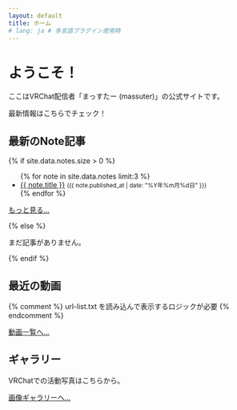 ```yaml
---
layout: default
title: ホーム
# lang: ja # 多言語プラグイン使用時
---
```


# ようこそ！

ここはVRChat配信者「まっすたー (massuter)」の公式サイトです。

最新情報はこちらでチェック！

## 最新のNote記事

{% if site.data.notes.size > 0 %}
<ul>
  {% for note in site.data.notes limit:3 %}
  <li>
    <a href="{{ note.url }}" target="_blank" rel="noopener noreferrer">{{ note.title }}</a>
    <small>({{ note.published_at | date: "%Y年%m月%d日" }})</small>
  </li>
  {% endfor %}
</ul>
<p><a href="{{ '/note/' | relative_url }}">もっと見る...</a></p>
{% else %}
<p>まだ記事がありません。</p>
{% endif %}

## 最近の動画

{% comment %} url-list.txt を読み込んで表示するロジックが必要 {% endcomment %}
<p><a href="{{ '/videos/' | relative_url }}">動画一覧へ...</a></p>

## ギャラリー

<p>VRChatでの活動写真はこちらから。</p>
<p><a href="{{ '/gallery/' | relative_url }}">画像ギャラリーへ...</a></p>